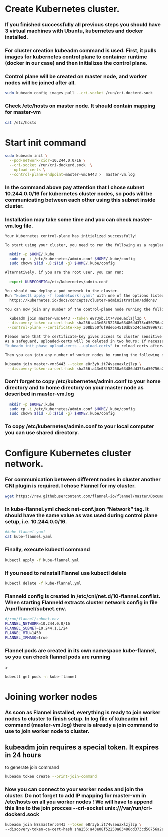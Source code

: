 # Create Kubernetes cluster.

<h3>If you finished successfully all previous steps you should have 3 virtual machines with Ubuntu, kubernetes and docker installed.</h3>
<h3>For cluster creation kubeadm command is used. First, it pulls images for kubernetes control plane to container runtime (docker in our case) and then initializes the control plane.<h3>

<h3>Control plane will be created on master node, and worker nodes will be joined after all.</h3>

```sh
sudo kubeadm config images pull --cri-socket /run/cri-dockerd.sock
```

<h3>Check /etc/hosts on master node. It should contain mapping for master-vm</h3>

```sh
cat /etc/hosts
```

# Start init command

```sh
sudo kubeadm init \
  --pod-network-cidr=10.244.0.0/16 \
  --cri-socket /run/cri-dockerd.sock  \
  --upload-certs \
  --control-plane-endpoint=master-vm:6443 >  master-vm.log
```

<h3>In the command above pay attention that I chose subnet 10.244.0.0/16 for kubernetes cluster nodes, so pods will be communicating between each other using this subnet inside cluster.</h3>

<h3>Installation may take some time and you can check master-vm.log file.</h3>

```sh
Your Kubernetes control-plane has initialized successfully!

To start using your cluster, you need to run the following as a regular user:

  mkdir -p $HOME/.kube
  sudo cp -i /etc/kubernetes/admin.conf $HOME/.kube/config
  sudo chown $(id -u):$(id -g) $HOME/.kube/config

Alternatively, if you are the root user, you can run:

  export KUBECONFIG=/etc/kubernetes/admin.conf

You should now deploy a pod network to the cluster.
Run "kubectl apply -f [podnetwork].yaml" with one of the options listed at:
  https://kubernetes.io/docs/concepts/cluster-administration/addons/

You can now join any number of the control-plane node running the following command on each as root:

  kubeadm join master-vm:6443 --token e8r3yb.it74vseuaxlzjlzp \
 --discovery-token-ca-cert-hash sha256:a43e08f52250a63486dd373cd50756a2ac0e90b62fbf0031a5e386f3d7e4f816 \
 --control-plane --certificate-key 308b550f6f9de654510db8b24cae39996727f70097ec8b9736a793a45573a7ed

Please note that the certificate-key gives access to cluster sensitive data, keep it secret!
As a safeguard, uploaded-certs will be deleted in two hours; If necessary, you can use
"kubeadm init phase upload-certs --upload-certs" to reload certs afterward.

Then you can join any number of worker nodes by running the following on each as root:

kubeadm join master-vm:6443 --token e8r3yb.it74vseuaxlzjlzp \
 --discovery-token-ca-cert-hash sha256:a43e08f52250a63486dd373cd50756a2ac0e90b62fbf0031a5e386f3d7e4f816
```

<h3>Don’t forget to copy /etc/kubernetes/admin.conf to your home directory and to home directory on your master node as described in master-vm.log</h3>

```sh
  mkdir -p $HOME/.kube
  sudo cp -i /etc/kubernetes/admin.conf $HOME/.kube/config
  sudo chown $(id -u):$(id -g) $HOME/.kube/config
```
<h3>To copy /etc/kubernetes/admin.conf to your local computer you can use shared directory.</h3>

# Configure Kubernetes cluster network.
<h3>For communication between different nodes in cluster another CNI plugin is required. I chose Flannel for my cluster.</h3>

```sh
wget https://raw.githubusercontent.com/flannel-io/flannel/master/Documentation/kube-flannel.yml

```
<h3>In kube-flannel.yml check net-conf.json “Network” tag. It should have the same value as was used during control plane setup, i.e. 10.244.0.0/16.</h3>

```sh
#kube-flannel.yaml
cat kube-flannel.yaml 
```

<h3>Finally, execute kubectl command</h3>

```sh
kubectl apply -f kube-flannel.yml
```
<h3>If you need to reinstall Flannel use kubectl delete</h3>

```sh
kubectl delete -f kube-flannel.yml
```

<h3>Flanneld config is created in /etc/cni/net.d/10-flannel.conflist.
When starting Flanneld extracts cluster network config in file /run/flannel/subnet.env.</h3>

```sh
#/run/flannel/subnet.env
FLANNEL_NETWORK=10.244.0.0/16
FLANNEL_SUBNET=10.244.1.1/24
FLANNEL_MTU=1450
FLANNEL_IPMASQ=true
```

<h3>Flannel pods are created in its own namespace kube-flannel, so you can check flannel pods are running</h3>>

```sh
kubectl get pods -n kube-flannel
```

# Joining worker nodes

<h3>As soon as Flannel installed, everything is ready to join worker nodes to cluster to finish setup.
In log file of kubeadm init command (master-vm.log) there is already a join command to use to join worker node to cluster.</h3>

<h2>kubeadm join requires a special token. It expires in 24 hours</h2>
to generate join command

```sh
kubeadm token create --print-join-command
```
<h3>Now you can connect to your worker nodes and join the cluster.
Do not forget to add IP mapping for master-vm in /etc/hosts on all you worker nodes
! We will have to append this line to the join procces --cri-socket unix:///var/run/cri-dockerd.sock
</h3>


```sh
kubeadm join k8smaster:6443 --token e8r3yb.it74vseuaxlzjlzp \
--discovery-token-ca-cert-hash sha256:a43e08f52250a63486dd373cd50756a2ac0e90b62fbf0031a5e386f3d7e4f816 --cri-socket unix:///var/run/cri-dockerd.sock
```
